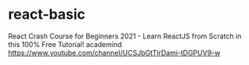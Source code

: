 # react-basic
React Crash Course for Beginners 2021 - Learn ReactJS from Scratch in this 100% Free Tutorial!
academind
https://www.youtube.com/channel/UCSJbGtTlrDami-tDGPUV9-w